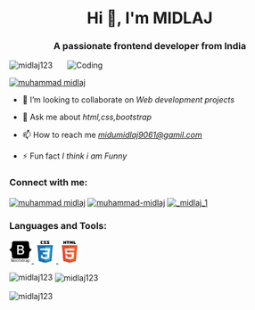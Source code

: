 # <h1 align="center">Hi 👋, I'm MIDLAJ</h1>
<h3 align="center">A passionate frontend developer from India</h3>
<img align="right" alt="Coding" width="400" src= "https://media2.giphy.com/media/IwTWTsUzmIicM/giphy.gif?cid=ecf05e47hmdezhquyhg0djewwiogzzm6109wh69kyrxow4a6&ep=v1_gifs_search&rid=giphy.gif&ct=g">

<p align="left"> <img src="https://komarev.com/ghpvc/?username=midlaj123&label=Profile%20views&color=0e75b6&style=flat" alt="midlaj123" /> </p>

<p align="left"> <a href="https://twitter.com/muhammad midlaj" target="blank"><img src="https://img.shields.io/twitter/follow/muhammad midlaj?logo=twitter&style=for-the-badge" alt="muhammad midlaj" /></a> </p>

- 👯 I’m looking to collaborate on *Web development projects*

- 💬 Ask me about *html,css,bootstrap*

- 📫 How to reach me *midumidlaj9061@gamil.com*

- ⚡ Fun fact *I think i am Funny*

<h3 align="left">Connect with me:</h3>
<p align="left">
<a href="https://twitter.com/muhammad midlaj" target="blank"><img align="center" src="https://raw.githubusercontent.com/rahuldkjain/github-profile-readme-generator/master/src/images/icons/Social/twitter.svg" alt="muhammad midlaj" height="30" width="40" /></a>
<a href="https://linkedin.com/in/muhammad-midlaj" target="blank"><img align="center" src="https://raw.githubusercontent.com/rahuldkjain/github-profile-readme-generator/master/src/images/icons/Social/linked-in-alt.svg" alt="muhammad-midlaj" height="30" width="40" /></a>
<a href="https://instagram.com/innocent._._heart" target="blank"><img align="center" src="https://raw.githubusercontent.com/rahuldkjain/github-profile-readme-generator/master/src/images/icons/Social/instagram.svg" alt="_midlaj_1" height="30" width="40" /></a>
</p>

<h3 align="left">Languages and Tools:</h3>
<p align="left"> <a href="https://getbootstrap.com" target="_blank" rel="noreferrer"> <img src="https://raw.githubusercontent.com/devicons/devicon/master/icons/bootstrap/bootstrap-plain-wordmark.svg" alt="bootstrap" width="40" height="40"/> </a> <a href="https://www.w3schools.com/css/" target="_blank" rel="noreferrer"> <img src="https://raw.githubusercontent.com/devicons/devicon/master/icons/css3/css3-original-wordmark.svg" alt="css3" width="40" height="40"/> </a> <a href="https://www.w3.org/html/" target="_blank" rel="noreferrer"> <img src="https://raw.githubusercontent.com/devicons/devicon/master/icons/html5/html5-original-wordmark.svg" alt="html5" width="40" height="40"/> </a> </p>

<p><img align="left" src="https://github-readme-stats.vercel.app/api/top-langs?username=midlaj123&show_icons=true&locale=en&layout=compact" alt="midlaj123" /></p>

<p>&nbsp;<img align="center" src="https://github-readme-stats.vercel.app/api?username=midlaj123&show_icons=true&locale=en" alt="midlaj123" /></p>

<p><img align="center" src="https://github-readme-streak-stats.herokuapp.com/?user=midlaj123&" alt="midlaj123" /></p>


